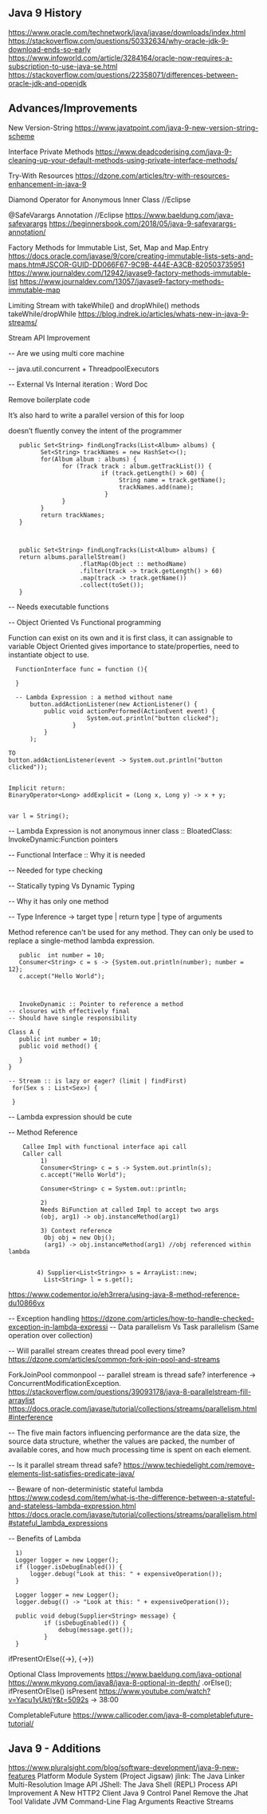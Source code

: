 Java 9 History
--------------
https://www.oracle.com/technetwork/java/javase/downloads/index.html
https://stackoverflow.com/questions/50332634/why-oracle-jdk-9-download-ends-so-early
https://www.infoworld.com/article/3284164/oracle-now-requires-a-subscription-to-use-java-se.html
https://stackoverflow.com/questions/22358071/differences-between-oracle-jdk-and-openjdk

Advances/Improvements
----------------------
New Version-String
https://www.javatpoint.com/java-9-new-version-string-scheme

Interface Private Methods
https://www.deadcoderising.com/java-9-cleaning-up-your-default-methods-using-private-interface-methods/

Try-With Resources
https://dzone.com/articles/try-with-resources-enhancement-in-java-9

Diamond Operator for Anonymous Inner Class
//Eclipse

@SafeVarargs Annotation
//Eclipse
https://www.baeldung.com/java-safevarargs
https://beginnersbook.com/2018/05/java-9-safevarargs-annotation/

Factory Methods for Immutable List, Set, Map and Map.Entry
https://docs.oracle.com/javase/9/core/creating-immutable-lists-sets-and-maps.htm#JSCOR-GUID-DD066F67-9C9B-444E-A3CB-820503735951
https://www.journaldev.com/12942/javase9-factory-methods-immutable-list
https://www.journaldev.com/13057/javase9-factory-methods-immutable-map

Limiting Stream with takeWhile() and dropWhile() methods
takeWhile/dropWhile
https://blog.indrek.io/articles/whats-new-in-java-9-streams/



Stream API Improvement

-- Are we using multi core machine

-- java.util.concurrent + ThreadpoolExecutors

-- External Vs Internal iteration : Word Doc

   Remove boilerplate code
   
   It’s also hard to write a parallel version of this for loop
   
   doesn’t fluently convey the intent of the programmer

```
   public Set<String> findLongTracks(List<Album> albums) {
         Set<String> trackNames = new HashSet<>();
         for(Album album : albums) {
               for (Track track : album.getTrackList()) {
                          if (track.getLength() > 60) {
                               String name = track.getName();
                               trackNames.add(name);
                           }
               }
         }
         return trackNames;
   }



   public Set<String> findLongTracks(List<Album> albums) {
   return albums.parallelStream()
                    .flatMap(Object :: methodName)
                    .filter(track -> track.getLength() > 60)
                    .map(track -> track.getName())
                    .collect(toSet());
   }
```   

-- Needs executable functions

-- Object Oriented Vs Functional programming

   Function can exist on its own and it is first class, it can assignable to variable
   Object Oriented gives importance to state/properties, need to instantiate object to use.


      FunctionInterface func = function (){

      }

      -- Lambda Expression : a method without name
          button.addActionListener(new ActionListener() {
              public void actionPerformed(ActionEvent event) {
                          System.out.println("button clicked");
                      }
              }
          );

    TO
    button.addActionListener(event -> System.out.println("button clicked"));


    Implicit return:
    BinaryOperator<Long> addExplicit = (Long x, Long y) -> x + y;


    var l = String();


-- Lambda Expression is not anonymous inner class :: BloatedClass: InvokeDynamic:Function pointers

-- Functional Interface :: Why it is needed

  -- Needed for type checking
  
  -- Statically typing Vs Dynamic Typing
  
  -- Why it has only one method
  
   -- Type Inference -> target type | return type | type of arguments
   
   Method reference can't be used for any method. They can only be used to replace a single-method lambda expression.

       public  int number = 10;
       Consumer<String> c = s -> {System.out.println(number); number = 12};
       c.accept("Hello World");



       InvokeDynamic :: Pointer to reference a method
    -- closures with effectively final
    -- Should have single responsibility

    Class A {
       public int number = 10;
       public void method() {

       }
    }

    -- Stream :: is lazy or eager? (limit | findFirst)
     for(Sex s : List<Sex>) {

     }

-- Lambda expression should be cute

-- Method Reference


        Callee Impl with functional interface api call
        Caller call
             1)
             Consumer<String> c = s -> System.out.println(s);
             c.accept("Hello World");

             Consumer<String> c = System.out::println;

             2)
             Needs BiFunction at called Impl to accept two args
             (obj, arg1) -> obj.instanceMethod(arg1)

             3) Context reference
              Obj obj = new Obj();
              (arg1) -> obj.instanceMethod(arg1) //obj referenced within lambda


            4) Supplier<List<String>> s = ArrayList::new;
              List<String> l = s.get();


   https://www.codementor.io/eh3rrera/using-java-8-method-reference-du10866vx
   
-- Exception handling
    https://dzone.com/articles/how-to-handle-checked-exception-in-lambda-expressi
-- Data parallelism Vs Task parallelism (Same operation over collection)

-- Will parallel stream creates thread pool every time?
    https://dzone.com/articles/common-fork-join-pool-and-streams
    
ForkJoinPool commonpool
-- parallel stream is thread safe? interference -> ConcurrentModificationException.
https://stackoverflow.com/questions/39093178/java-8-parallelstream-fill-arraylist
https://docs.oracle.com/javase/tutorial/collections/streams/parallelism.html#interference

-- The five main factors influencing performance are the data size, the source data structure, whether the values are packed, the number of available cores, and how much processing time is spent on each element.

-- Is it parallel stream thread safe?
https://www.techiedelight.com/remove-elements-list-satisfies-predicate-java/

-- Beware of non-deterministic stateful lambda
https://www.codesd.com/item/what-is-the-difference-between-a-stateful-and-stateless-lambda-expression.html
https://docs.oracle.com/javase/tutorial/collections/streams/parallelism.html#stateful_lambda_expressions

-- Benefits of Lambda

      1)
      Logger logger = new Logger();
      if (logger.isDebugEnabled()) {
          logger.debug("Look at this: " + expensiveOperation());
      }

      Logger logger = new Logger();
      logger.debug(() -> "Look at this: " + expensiveOperation());

      public void debug(Supplier<String> message) {
              if (isDebugEnabled()) {
                  debug(message.get());
              }
      }


ifPresentOrElse({->}, {->})

Optional Class Improvements
https://www.baeldung.com/java-optional
https://www.mkyong.com/java8/java-8-optional-in-depth/
.orElse();
ifPresentOrElse()
isPresent
https://www.youtube.com/watch?v=Yacu1yUktjY&t=5092s  -> 38:00


CompletableFuture
https://www.callicoder.com/java-8-completablefuture-tutorial/


Java 9 - Additions
-------------------
https://www.pluralsight.com/blog/software-development/java-9-new-features
Platform Module System (Project Jigsaw)
jlink: The Java Linker
Multi-Resolution Image API
JShell: The Java Shell (REPL)
Process API Improvement
A New HTTP2 Client
Java 9 Control Panel
Remove the Jhat Tool
Validate JVM Command-Line Flag Arguments
Reactive Streams







